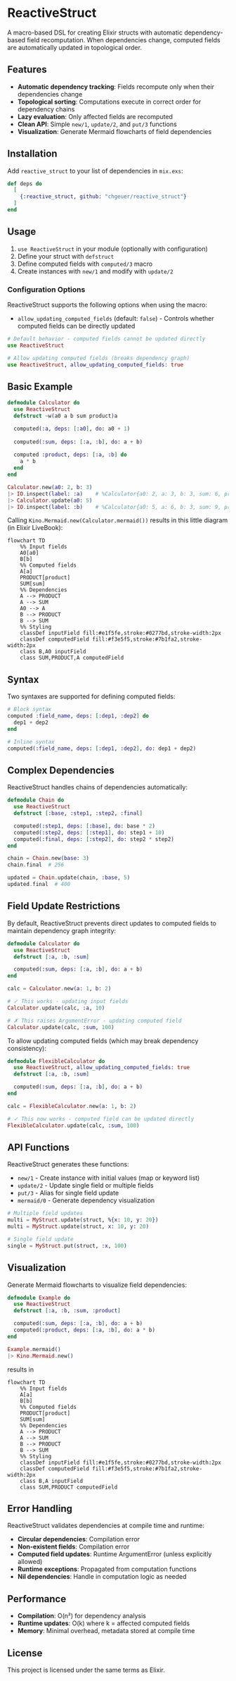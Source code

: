 # ReactiveStruct

A macro-based DSL for creating Elixir structs with automatic dependency-based field recomputation. When dependencies change, computed fields are automatically updated in topological order.

## Features

- **Automatic dependency tracking**: Fields recompute only when their dependencies change
- **Topological sorting**: Computations execute in correct order for dependency chains
- **Lazy evaluation**: Only affected fields are recomputed
- **Clean API**: Simple `new/1`, `update/2`, and `put/3` functions
- **Visualization**: Generate Mermaid flowcharts of field dependencies

## Installation

Add `reactive_struct` to your list of dependencies in `mix.exs`:

```elixir
def deps do
  [
    {:reactive_struct, github: "chgeuer/reactive_struct"}
  ]
end
```

## Usage

1. `use ReactiveStruct` in your module (optionally with configuration)
2. Define your struct with `defstruct`
3. Define computed fields with `computed/3` macro
4. Create instances with `new/1` and modify with `update/2`

### Configuration Options

ReactiveStruct supports the following options when using the macro:

- `allow_updating_computed_fields` (default: `false`) - Controls whether computed fields can be directly updated

```elixir
# Default behavior - computed fields cannot be updated directly
use ReactiveStruct

# Allow updating computed fields (breaks dependency graph)
use ReactiveStruct, allow_updating_computed_fields: true
```

## Basic Example

```elixir
defmodule Calculator do
  use ReactiveStruct
  defstruct ~w(a0 a b sum product)a

  computed(:a, deps: [:a0], do: a0 + 1)
  
  computed(:sum, deps: [:a, :b], do: a + b)
  
  computed :product, deps: [:a, :b] do
    a * b
  end
end

Calculator.new(a0: 2, b: 3)
|> IO.inspect(label: :a)    # %Calculator{a0: 2, a: 3, b: 3, sum: 6, product: 9}
|> Calculator.update(a0: 5)
|> IO.inspect(label: :b)    # %Calculator{a0: 5, a: 6, b: 3, sum: 9, product: 18}
```

Calling `Kino.Mermaid.new(Calculator.mermaid())` results in this little diagram (in Elixir LiveBook):

```mermaid
flowchart TD
    %% Input fields
    A0[a0]
    B[b]
    %% Computed fields
    A[a]
    PRODUCT[product]
    SUM[sum]
    %% Dependencies
    A --> PRODUCT
    A --> SUM
    A0 --> A
    B --> PRODUCT
    B --> SUM
    %% Styling
    classDef inputField fill:#e1f5fe,stroke:#0277bd,stroke-width:2px
    classDef computedField fill:#f3e5f5,stroke:#7b1fa2,stroke-width:2px
    class B,A0 inputField
    class SUM,PRODUCT,A computedField
```

## Syntax

Two syntaxes are supported for defining computed fields:

```elixir
# Block syntax
computed :field_name, deps: [:dep1, :dep2] do
  dep1 + dep2
end

# Inline syntax
computed(:field_name, deps: [:dep1, :dep2], do: dep1 + dep2)
```

## Complex Dependencies

ReactiveStruct handles chains of dependencies automatically:

```elixir
defmodule Chain do
  use ReactiveStruct
  defstruct [:base, :step1, :step2, :final]

  computed(:step1, deps: [:base], do: base * 2)
  computed(:step2, deps: [:step1], do: step1 + 10)
  computed(:final, deps: [:step2], do: step2 * step2)
end

chain = Chain.new(base: 3)
chain.final  # 256

updated = Chain.update(chain, :base, 5)
updated.final  # 400
```

## Field Update Restrictions

By default, ReactiveStruct prevents direct updates to computed fields to maintain dependency graph integrity:

```elixir
defmodule Calculator do
  use ReactiveStruct
  defstruct [:a, :b, :sum]

  computed(:sum, deps: [:a, :b], do: a + b)
end

calc = Calculator.new(a: 1, b: 2)

# ✓ This works - updating input fields
Calculator.update(calc, :a, 10)

# ✗ This raises ArgumentError - updating computed field
Calculator.update(calc, :sum, 100)
```

To allow updating computed fields (which may break dependency consistency):

```elixir
defmodule FlexibleCalculator do
  use ReactiveStruct, allow_updating_computed_fields: true
  defstruct [:a, :b, :sum]

  computed(:sum, deps: [:a, :b], do: a + b)
end

calc = FlexibleCalculator.new(a: 1, b: 2)

# ✓ This now works - computed field can be updated directly
FlexibleCalculator.update(calc, :sum, 100)
```

## API Functions

ReactiveStruct generates these functions:

- `new/1` - Create instance with initial values (map or keyword list)
- `update/2` - Update single field or multiple fields
- `put/3` - Alias for single field update
- `mermaid/0` - Generate dependency visualization

```elixir
# Multiple field updates
multi = MyStruct.update(struct, %{x: 10, y: 20})
multi = MyStruct.update(struct, x: 10, y: 20)

# Single field update
single = MyStruct.put(struct, :x, 100)
```

## Visualization

Generate Mermaid flowcharts to visualize field dependencies:

```elixir
defmodule Example do
  use ReactiveStruct
  defstruct [:a, :b, :sum, :product]

  computed(:sum, deps: [:a, :b], do: a + b)
  computed(:product, deps: [:a, :b], do: a * b)
end

Example.mermaid()
|> Kino.Mermaid.new()
```

results in 

```mermaid
flowchart TD
    %% Input fields
    A[a]
    B[b]
    %% Computed fields
    PRODUCT[product]
    SUM[sum]
    %% Dependencies
    A --> PRODUCT
    A --> SUM
    B --> PRODUCT
    B --> SUM
    %% Styling
    classDef inputField fill:#e1f5fe,stroke:#0277bd,stroke-width:2px
    classDef computedField fill:#f3e5f5,stroke:#7b1fa2,stroke-width:2px
    class B,A inputField
    class SUM,PRODUCT computedField
```

## Error Handling

ReactiveStruct validates dependencies at compile time and runtime:

- **Circular dependencies**: Compilation error
- **Non-existent fields**: Compilation error
- **Computed field updates**: Runtime ArgumentError (unless explicitly allowed)
- **Runtime exceptions**: Propagated from computation functions
- **Nil dependencies**: Handle in computation logic as needed

## Performance

- **Compilation**: O(n²) for dependency analysis
- **Runtime updates**: O(k) where k = affected computed fields
- **Memory**: Minimal overhead, metadata stored at compile time

## License

This project is licensed under the same terms as Elixir.